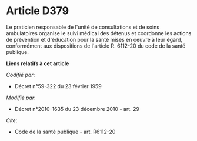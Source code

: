 # Article D379

Le praticien responsable de l'unité de consultations et de soins ambulatoires organise le suivi médical des détenus et
coordonne les actions de prévention et d'éducation pour la santé mises en oeuvre à leur égard, conformément aux dispositions
de l'article R. 6112-20 du code de la santé publique.

**Liens relatifs à cet article**

_Codifié par_:

  - Décret n°59-322 du 23 février 1959

_Modifié par_:

  - Décret n°2010-1635 du 23 décembre 2010 - art. 29

_Cite_:

  - Code de la santé publique - art. R6112-20
